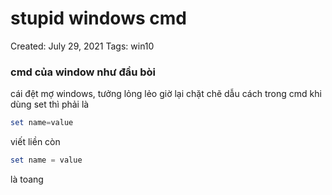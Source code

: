 # stupid windows cmd

Created: July 29, 2021
Tags: win10

### cmd của window như đầu bòi

cái đệt mợ windows, tưởng lỏng lẻo giờ lại chặt chẽ dẫu cách trong cmd
khi dùng set thì phải là

```powershell
set name=value
```

viết liền còn

```powershell
set name = value
```

là toang
